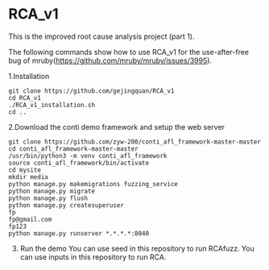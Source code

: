 # RCA_v1
This is the improved root cause analysis project (part 1).

The following commands show how to use RCA_v1 for the use-after-free bug of mruby(https://github.com/mruby/mruby/issues/3995).


1.Installation

```
git clone https://github.com/gejingquan/RCA_v1
cd RCA_v1
./RCA_v1_installation.sh
cd ..
```

2.Download the conti demo framework and setup the web server
```
git clone https://github.com/zyw-200/conti_afl_framework-master-master
cd conti_afl_framework-master-master
/usr/bin/python3 -m venv conti_afl_framework
source conti_afl_framework/bin/activate
cd mysite
mkdir media
python manage.py makemigrations fuzzing_service
python manage.py migrate
python manage.py flush
python manage.py createsuperuser 
fp 
fp@gmail.com 
fp123
python manage.py runserver *.*.*.*:8040
```

3. Run the demo
You can use seed in this repository to run RCAfuzz.
You can use inputs in this repository to run RCA.





